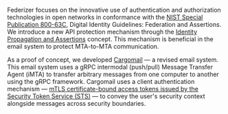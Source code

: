 Federizer focuses on the innovative use of authentication and authorization technologies in open networks in conformance with the [NIST Special Publication 800-63C](https://pages.nist.gov/800-63-3/sp800-63c.html), Digital Identity Guidelines: Federation and Assertions. We introduce a new API protection mechanism through the [Identity Propagation and Assertions](https://github.com/federizer/identity-propagation-and-assertions) concept. This mechanism is beneficial in the email system to protect MTA-to-MTA communication.

As a proof of concept, we developed [Cargomail](https://github.com/federizer/cargomail) — a revised email system. This email system uses a gRPC intermodal (push/pull) Message Transfer Agent (iMTA) to transfer arbitrary messages from one computer to another using the gRPC framework. Cargomail uses a client authentication mechanism — [mTLS certificate-bound access tokens issued by the Security Token Service (STS)](https://github.com/federizer/fedemail-concept) — to convey the user's security context alongside messages across security boundaries.
